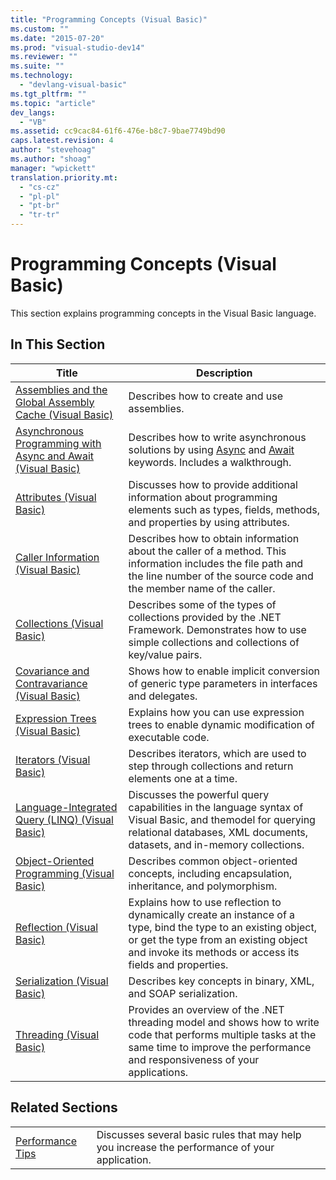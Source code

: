 ```yaml
---
title: "Programming Concepts (Visual Basic)"
ms.custom: ""
ms.date: "2015-07-20"
ms.prod: "visual-studio-dev14"
ms.reviewer: ""
ms.suite: ""
ms.technology: 
  - "devlang-visual-basic"
ms.tgt_pltfrm: ""
ms.topic: "article"
dev_langs: 
  - "VB"
ms.assetid: cc9cac84-61f6-476e-b8c7-9bae7749bd90
caps.latest.revision: 4
author: "stevehoag"
ms.author: "shoag"
manager: "wpickett"
translation.priority.mt: 
  - "cs-cz"
  - "pl-pl"
  - "pt-br"
  - "tr-tr"
---
```

# Programming Concepts (Visual Basic)
This section explains programming concepts in the Visual Basic language.  
  
## In This Section  
  
|Title|Description|  
|-----------|-----------------|  
|[Assemblies and the Global Assembly Cache (Visual Basic)](../../../visual-basic\programming-guide\concepts\assemblies-gac/index.md)|Describes how to create and use assemblies.|  
|[Asynchronous Programming with Async and Await (Visual Basic)](../../../visual-basic\programming-guide\concepts\async/asynchronous-programming-with-async-and-await.md)|Describes how to write asynchronous solutions by using [Async](../../../visual-basic\language-reference\modifiers/async.md) and [Await](../../../visual-basic\language-reference\operators/await-operator.md) keywords. Includes a walkthrough.|  
|[Attributes (Visual Basic)](../../../visual-basic\programming-guide\concepts\attributes/index.md)|Discusses how to provide additional information about programming elements such as types, fields, methods, and properties by using attributes.|  
|[Caller Information (Visual Basic)](../../../visual-basic\programming-guide\concepts/caller-information.md)|Describes how to obtain information about the caller of a method. This information includes the file path and the line number of the source code and the member name of the caller.|  
|[Collections (Visual Basic)](../../../visual-basic\programming-guide\concepts/collections.md)|Describes some of the types of collections provided by the .NET Framework. Demonstrates how to use simple collections and collections of key/value pairs.|  
|[Covariance and Contravariance (Visual Basic)](../../../visual-basic\programming-guide\concepts\covariance-contravariance/covariance-and-contravariance.md)|Shows how to enable implicit conversion of generic type parameters in interfaces and delegates.|  
|[Expression Trees (Visual Basic)](../../../visual-basic\programming-guide\concepts\expression-trees/index.md)|Explains how you can use expression trees to enable dynamic modification of executable code.|  
|[Iterators (Visual Basic)](../../../visual-basic\programming-guide\concepts/iterators.md)|Describes iterators, which are used to step through collections and return elements one at a time.|  
|[Language-Integrated Query (LINQ) (Visual Basic)](../../../visual-basic\programming-guide\concepts\linq/index.md)|Discusses the powerful query capabilities in the language syntax of Visual Basic, and themodel for querying relational databases, XML documents, datasets, and in-memory collections.|  
|[Object-Oriented Programming (Visual Basic)](../../../visual-basic\programming-guide\concepts/object-oriented-programming.md)|Describes common object-oriented concepts, including encapsulation, inheritance, and polymorphism.|  
|[Reflection (Visual Basic)](../../../visual-basic\programming-guide\concepts/reflection.md)|Explains how to use reflection to dynamically create an instance of a type, bind the type to an existing object, or get the type from an existing object and invoke its methods or access its fields and properties.|  
|[Serialization (Visual Basic)](../../../visual-basic\programming-guide\language-features\serialization/index.md)|Describes key concepts in binary, XML, and SOAP serialization.|  
|[Threading (Visual Basic)](../../../visual-basic\programming-guide\concepts\threading/index.md)|Provides an overview of the .NET threading model and shows how to write code that performs multiple tasks at the same time to improve the performance and responsiveness of your applications.|  
  
## Related Sections  
  
|||  
|-|-|  
|[Performance Tips](../Topic/.NET%20Performance%20Tips.md)|Discusses several basic rules that may help you increase the performance of your application.|